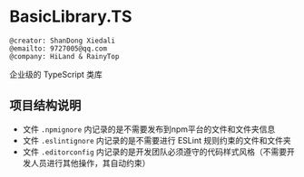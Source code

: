 # BasicLibrary.TS

```shell
@creator: ShanDong Xiedali
@emailto: 9727005@qq.com
@company: HiLand & RainyTop
```

企业级的 TypeScript 类库


## 项目结构说明
* 文件 `.npmignore` 内记录的是不需要发布到npm平台的文件和文件夹信息
* 文件 `.eslintignore` 内记录的是不需要进行 ESLint 规则约束的文件和文件夹
* 文件 `.editorconfig` 内记录的是开发团队必须遵守的代码样式风格（不需要开发人员进行其他操作，其自动约束）
